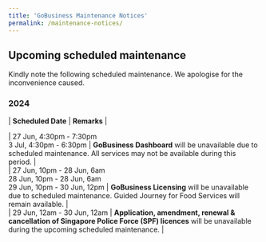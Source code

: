 ```yaml
---
title: 'GoBusiness Maintenance Notices'
permalink: /maintenance-notices/
---
```


## Upcoming scheduled maintenance

Kindly note the following scheduled maintenance. We apologise for the inconvenience caused.

### 2024 

| **Scheduled Date** | **Remarks** |  


    
| 27 Jun, 4:30pm - 7:30pm<br>3 Jul, 4:30pm - 6:30pm | **GoBusiness Dashboard** will be unavailable due to scheduled maintenance. All services may not be available during this period. |     
| 27 Jun, 10pm - 28 Jun, 6am<br>28 Jun, 10pm - 28 Jun, 6am<br>29 Jun, 10pm - 30 Jun, 12pm | **GoBusiness Licensing** will be unavailable due to scheduled maintenance. Guided Journey for Food Services will remain available. |  
| 29 Jun, 12am - 30 Jun, 12am | **Application, amendment, renewal & cancellation of Singapore Police Force (SPF) licences** will be unavailable during the upcoming scheduled maintenance. |      



<script src="/jquery/jquery.min.js"></script> <script src="/jquery/resize-tables.js"></script>
